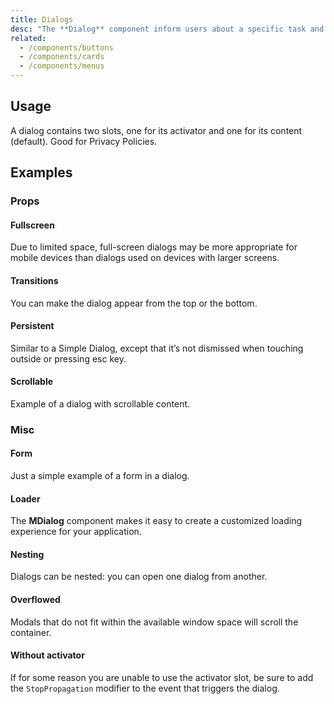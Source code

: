```yaml
---
title: Dialogs
desc: "The **Dialog** component inform users about a specific task and may contain critical information, require decisions, or involve multiple tasks. Use dialogs sparingly because they are interruptive."
related:
  - /components/buttons
  - /components/cards
  - /components/menus
---
```


## Usage

A dialog contains two slots, one for its activator and one for its content (default). Good for Privacy Policies.

<dialogs-usage></dialogs-usage>

## Examples

### Props

#### Fullscreen

Due to limited space, full-screen dialogs may be more appropriate for mobile devices than dialogs used on devices with larger screens.

<example file="" />

#### Transitions

You can make the dialog appear from the top or the bottom.

<example file="" />

#### Persistent

Similar to a Simple Dialog, except that it’s not dismissed when touching outside or pressing esc key.

<example file="" />

#### Scrollable

Example of a dialog with scrollable content.

<example file="" />

### Misc

#### Form

Just a simple example of a form in a dialog.

<example file="" />

#### Loader

The **MDialog** component makes it easy to create a customized loading experience for your application.

<example file="" />

#### Nesting

Dialogs can be nested: you can open one dialog from another.

<example file="" />

#### Overflowed

Modals that do not fit within the available window space will scroll the container.

<example file="" />

#### Without activator

If for some reason you are unable to use the activator slot, be sure to add the `StopPropagation` modifier to the event that triggers the dialog.

<example file="" />

